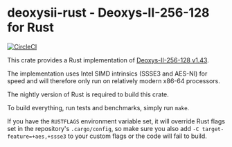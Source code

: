 # deoxysii-rust - Deoxys-II-256-128 for Rust

[![CircleCI](https://circleci.com/gh/oasislabs/deoxysii-rust.svg?style=svg&circle-token=7b28eb2bede060d972c153006a3023224eabdeca)](https://circleci.com/gh/oasislabs/deoxysii-rust)

This crate provides a Rust implementation of [Deoxys-II-256-128 v1.43][0].

The implementation uses Intel SIMD intrinsics (SSSE3 and AES-NI) for
speed and will therefore only run on relatively modern x86-64 processors.

The nightly version of Rust is required to build this crate.

To build everything, run tests and benchmarks, simply run `make`.

If you have the `RUSTFLAGS` environment variable set, it will override Rust
flags set in the repository's `.cargo/config`, so make sure you also add
`-C target-feature=+aes,+ssse3` to your custom flags or the code will fail
to build.

[0]: https://sites.google.com/view/deoxyscipher
